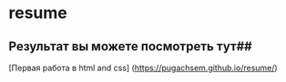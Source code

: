 # resume
## Результат вы можете посмотреть тут##

[Первая работа в html and css] (https://pugachsem.github.io/resume/)
